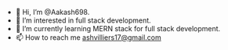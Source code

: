 - 👋 Hi, I’m @Aakash698.
- 👀 I’m interested in full stack development.
- 🌱 I’m currently learning MERN stack for full stack development.
- 📫 How to reach me ashvilliers17@gmail.com

<!---
Aakash698/Aakash698 is a ✨ special ✨ repository because its `README.md` (this file) appears on your GitHub profile.
You can click the Preview link to take a look at your changes.
--->
